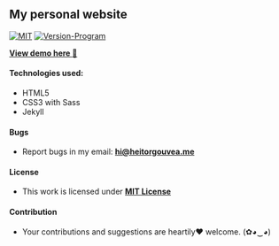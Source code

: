 ## My personal website

[![MIT](https://img.shields.io/badge/license-MIT-blue.svg)](https://github.com/GouveaHeitor/gouveaheitor.github.io/blob/master/LICENSE.md)
[![Version-Program](https://img.shields.io/badge/version-1.0-blue.svg)](https://github.com/GouveaHeitor/gouveaheitor.github.io/releases)

[**View demo here :metal:**](http://heitorgouvea.me)

#### Technologies used:

- HTML5
- CSS3 with Sass
- Jekyll

#### Bugs

- Report bugs in my email: **hi@heitorgouvea.me**

#### License

- This work is licensed under [**MIT License**](https://github.com/GouveaHeitor/gouveaheitor.github.io/blob/master/LICENSE.md)

#### Contribution

- Your contributions and suggestions are heartily♥ welcome. (✿◕‿◕)
